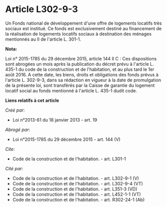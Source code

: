 # Article L302-9-3

Un Fonds national de développement d'une offre de logements locatifs très sociaux est institué. Ce fonds est exclusivement
destiné au financement de la réalisation de logements locatifs sociaux à destination des ménages mentionnés au II de
l'article L. 301-1.

**Nota:**

Loi n° 2015-1785 du 29 décembre 2015, article 144 II C : Ces dispositions sont abrogées un mois après la publication du
décret prévu à l'article L. 435-1 du code de la construction et de l'habitation, et au plus tard le 1er août 2016. A cette
date, les biens, droits et obligations des fonds prévus à l'article L. 302-9-3, dans sa rédaction en vigueur à la date de
promulgation de la présente loi, sont transférés par la Caisse de garantie du logement locatif social au fonds mentionné à
l'article L. 435-1 dudit code.

**Liens relatifs à cet article**

_Créé par_:

  - Loi n°2013-61 du 18 janvier 2013 - art. 19

_Abrogé par_:

  - Loi n°2015-1785 du 29 décembre 2015 - art. 144 (V)

_Cite_:

  - Code de la construction et de l'habitation. - art. L301-1

_Cité par_:

  - Code de la construction et de l'habitation. - art. L302-9-1 (V)
  - Code de la construction et de l'habitation. - art. L302-9-4 (VT)
  - Code de la construction et de l'habitation. - art. L351-3 (VD)
  - Code de la construction et de l'habitation. - art. L452-1-1 (VT)
  - Code de la construction et de l'habitation. - art. R302-24-1 (Ab)

